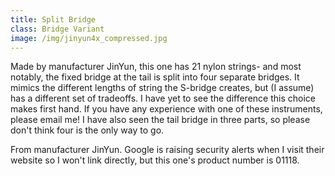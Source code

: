 ```yaml
---
title: Split Bridge
class: Bridge Variant
image: /img/jinyun4x_compressed.jpg
---
```

Made by manufacturer JinYun, this one has 21 nylon strings- and most notably, the fixed bridge at the tail is split into four separate bridges. It mimics the different lengths of string the S-bridge creates, but (I assume) has a different set of tradeoffs. I have yet to see the difference this choice makes first hand. If you have any experience with one of these instruments, please email me! I have also seen the tail bridge in three parts, so please don't think four is the only way to go.

From manufacturer JinYun. Google is raising security alerts when I visit their website so I won't link directly, but this one's product number is 01118.
